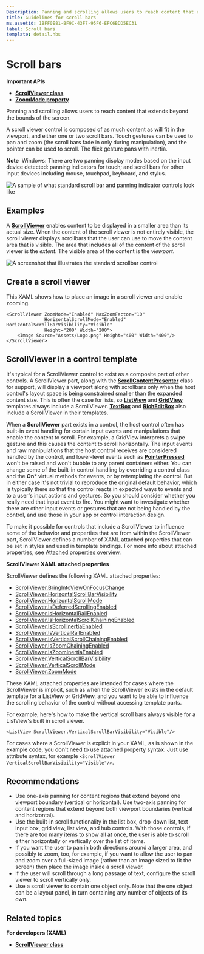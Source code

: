 ```yaml
---
Description: Panning and scrolling allows users to reach content that extends beyond the bounds of the screen.
title: Guidelines for scroll bars
ms.assetid: 1BFF0E81-BF9C-43F7-95F6-EFC6BDD5EC31
label: Scroll bars
template: detail.hbs
---
```

# Scroll bars

<span class="sidebar_heading" style="font-weight: bold;">Important APIs</span>

-   [**ScrollViewer class**](https://msdn.microsoft.com/library/windows/apps/br209527)
-   [**ZoomMode property**](https://msdn.microsoft.com/library/windows/apps/xaml/windows.ui.xaml.controls.scrollviewer.zoommode.aspx)

Panning and scrolling allows users to reach content that extends beyond the bounds of the screen.

A scroll viewer control is composed of as much content as will fit in the viewport, and either one or two scroll bars. Touch gestures can be used to pan and zoom (the scroll bars fade in only during manipulation), and the pointer can be used to scroll. The flick gesture pans with inertia.

**Note**  Windows: There are two panning display modes based on the input device detected: panning indicators for touch; and scroll bars for other input devices including mouse, touchpad, keyboard, and stylus.

![A sample of what standard scroll bar and panning indicator controls look like](images/SCROLLBAR.png)

## Examples

A [**ScrollViewer**](https://msdn.microsoft.com/library/windows/apps/xaml/windows.ui.xaml.controls.scrollviewer.aspx) enables content to be displayed in a smaller area than its actual size. When the content of the scroll viewer is not entirely visible, the scroll viewer displays scrollbars that the user can use to move the content area that is visible. The area that includes all of the content of the scroll viewer is the *extent*. The visible area of the content is the *viewport*.

![A screenshot that illustrates the standard scrollbar control](images/ScrollBar_Standard.jpg)

## Create a scroll viewer

This XAML shows how to place an image in a scroll viewer and enable zooming.

```xaml
<ScrollViewer ZoomMode="Enabled" MaxZoomFactor="10" 
              HorizontalScrollMode="Enabled" HorizontalScrollBarVisibility="Visible"
              Height="200" Width="200">
    <Image Source="Assets/Logo.png" Height="400" Width="400"/>
</ScrollViewer>
```

## ScrollViewer in a control template

It's typical for a ScrollViewer control to exist as a composite part of other controls. A ScrollViewer part, along with the [**ScrollContentPresenter**](https://msdn.microsoft.com/library/windows/apps/xaml/windows.ui.xaml.controls.scrollcontentpresenter.aspx) class for support, will display a viewport along with scrollbars only when the host control's layout space is being constrained smaller than the expanded content size. This is often the case for lists, so [**ListView**](https://msdn.microsoft.com/library/windows/apps/xaml/windows.ui.xaml.controls.listview.aspx) and [**GridView**](https://msdn.microsoft.com/library/windows/apps/xaml/windows.ui.xaml.controls.gridview.aspx) templates always include a ScrollViewer. [**TextBox**](https://msdn.microsoft.com/library/windows/apps/xaml/windows.ui.xaml.controls.textbox.aspx) and [**RichEditBox**](https://msdn.microsoft.com/library/windows/apps/xaml/windows.ui.xaml.controls.richeditbox.aspx) also include a ScrollViewer in their templates.

When a **ScrollViewer** part exists in a control, the host control often has built-in event handling for certain input events and manipulations that enable the content to scroll. For example, a GridView interprets a swipe gesture and this causes the content to scroll horizontally. The input events and raw manipulations that the host control receives are considered handled by the control, and lower-level events such as [**PointerPressed**](https://msdn.microsoft.com/library/windows/apps/xaml/windows.ui.xaml.uielement.pointerpressed.aspx) won't be raised and won't bubble to any parent containers either. You can change some of the built-in control handling by overriding a control class and the **On*** virtual methods for events, or by retemplating the control. But in either case it's not trivial to reproduce the original default behavior, which is typically there so that the control reacts in expected ways to events and to a user's input actions and gestures. So you should consider whether you really need that input event to fire. You might want to investigate whether there are other input events or gestures that are not being handled by the control, and use those in your app or control interaction design.

To make it possible for controls that include a ScrollViewer to influence some of the behavior and properties that are from within the ScrollViewer part, ScrollViewer defines a number of XAML attached properties that can be set in styles and used in template bindings. For more info about attached properties, see [Attached properties overview](../xaml-platform/attached-properties-overview.md).

**ScrollViewer XAML attached properties**

ScrollViewer defines the following XAML attached properties:
- [ScrollViewer.BringIntoViewOnFocusChange](https://msdn.microsoft.com/library/windows/apps/xaml/windows.ui.xaml.controls.scrollviewer.bringintoviewonfocuschange.aspx) 
- [ScrollViewer.HorizontalScrollBarVisibility](https://msdn.microsoft.com/library/windows/apps/xaml/windows.ui.xaml.controls.scrollviewer.horizontalscrollbarvisibility.aspx) 
- [ScrollViewer.HorizontalScrollMode](https://msdn.microsoft.com/library/windows/apps/xaml/windows.ui.xaml.controls.scrollviewer.horizontalscrollmode.aspx)
- [ScrollViewer.IsDeferredScrollingEnabled](https://msdn.microsoft.com/library/windows/apps/xaml/windows.ui.xaml.controls.scrollviewer.isdeferredscrollingenabled.aspx) 
- [ScrollViewer.IsHorizontalRailEnabled](https://msdn.microsoft.com/library/windows/apps/xaml/windows.ui.xaml.controls.scrollviewer.ishorizontalrailenabled.aspx)
- [ScrollViewer.IsHorizontalScrollChainingEnabled](https://msdn.microsoft.com/library/windows/apps/xaml/windows.ui.xaml.controls.scrollviewer.ishorizontalscrollchainingenabled.aspx) 
- [ScrollViewer.IsScrollInertiaEnabled](https://msdn.microsoft.com/library/windows/apps/xaml/windows.ui.xaml.controls.scrollviewer.isscrollinertiaenabled.aspx)
- [ScrollViewer.IsVerticalRailEnabled](https://msdn.microsoft.com/library/windows/apps/xaml/windows.ui.xaml.controls.scrollviewer.isverticalrailenabled.aspx)
- [ScrollViewer.IsVerticalScrollChainingEnabled](https://msdn.microsoft.com/library/windows/apps/xaml/windows.ui.xaml.controls.scrollviewer.isverticalscrollchainingenabled.aspx) 
- [ScrollViewer.IsZoomChainingEnabled](https://msdn.microsoft.com/library/windows/apps/xaml/windows.ui.xaml.controls.scrollviewer.iszoominertiaenabled.aspx)
- [ScrollViewer.IsZoomInertiaEnabled](https://msdn.microsoft.com/library/windows/apps/xaml/windows.ui.xaml.controls.scrollviewer.iszoominertiaenabled.aspx)
- [ScrollViewer.VerticalScrollBarVisibility](https://msdn.microsoft.com/library/windows/apps/xaml/windows.ui.xaml.controls.scrollviewer.verticalscrollbarvisibilityproperty.aspx) 
- [ScrollViewer.VerticalScrollMode](https://msdn.microsoft.com/library/windows/apps/xaml/windows.ui.xaml.controls.scrollviewer.verticalscrollmode.aspx)
- [ScrollViewer.ZoomMode](https://msdn.microsoft.com/library/windows/apps/xaml/windows.ui.xaml.controls.scrollviewer.zoommode.aspx)

These XAML attached properties are intended for cases where the ScrollViewer is implicit, such as when the ScrollViewer exists in the default template for a ListView or GridView, and you want to be able to influence the scrolling behavior of the control without accessing template parts.

For example, here's how to make the vertical scroll bars always visible for a ListView's built in scroll viewer.
```xaml
<ListView ScrollViewer.VerticalScrollBarVisibility="Visible"/> 
```

For cases where a ScrollViewer is explicit in your XAML, as is shown in the example code, you don't need to use attached property syntax. Just use attribute syntax, for example `<ScrollViewer VerticalScrollBarVisibility="Visible"/>`.


## Recommendations

-   Use one-axis panning for content regions that extend beyond one viewport boundary (vertical or horizontal). Use two-axis panning for content regions that extend beyond both viewport boundaries (vertical and horizontal).
-   Use the built-in scroll functionality in the list box, drop-down list, text input box, grid view, list view, and hub controls. With those controls, if there are too many items to show all at once, the user is able to scroll either horizontally or vertically over the list of items.
-   If you want the user to pan in both directions around a larger area, and possibly to zoom, too, for example, if you want to allow the user to pan and zoom over a full-sized image (rather than an image sized to fit the screen) then place the image inside a scroll viewer.
-   If the user will scroll through a long passage of text, configure the scroll viewer to scroll vertically only.
-   Use a scroll viewer to contain one object only. Note that the one object can be a layout panel, in turn containing any number of objects of its own.

## Related topics

**For developers (XAML)**
* [**ScrollViewer class**](https://msdn.microsoft.com/library/windows/apps/br209527)

